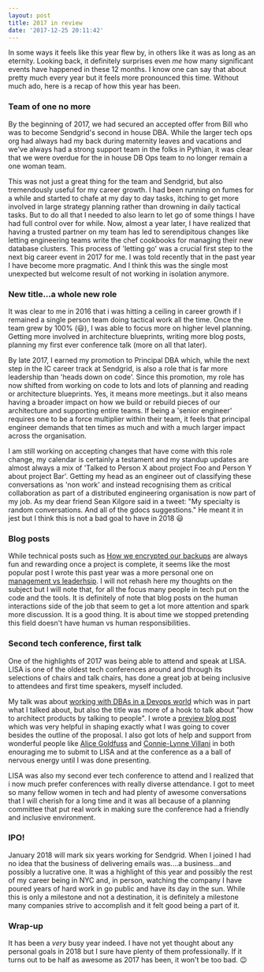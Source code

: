```yaml
---
layout: post
title: 2017 in review
date: '2017-12-25 20:11:42'
---
```


In some ways it feels like this year flew by, in others like it was as long as an eternity. Looking back, it definitely surprises even _me_ how many significant events have happened in these 12 months. I know one can say that about pretty much every year but it feels more pronounced this time. Without much ado, here is a recap of how this year has been.

### Team of one no more

By the beginning of 2017, we had secured an accepted offer from Bill who was to become Sendgrid's second in house DBA. While the larger tech ops org had always had my back during maternity leaves and vacations and we've always had a strong support team in the folks in Pythian, it was clear that we were overdue for the in house DB Ops team to no longer remain a one woman team.

This was not just a great thing for the team and Sendgrid, but also tremendously useful for my career growth. I had been running on fumes for a while and started to chafe at my day to day tasks, itching to get more involved in large strategy planning rather than drowning in daily tactical tasks. But to do all that I needed to also learn to let go of some things I have had full control over for while. Now, almost a year later, I have realized that having a trusted partner on my team has led to serendipitous changes like letting engineering teams write the chef cookbooks for managing their new database clusters. This process of 'letting go' was a crucial first step to the next big career event in 2017 for me. I was told recently that in the past year I have become more pragmatic. And I think this was the single most unexpected but welcome result of not working in isolation anymore. 

### New title...a whole new role

It was clear to me in 2016 that i was hitting a ceiling in career growth if I remained a single person team doing tactical work all the time. Once the team grew by 100% (😃), I was able to focus more on higher level planning. Getting more involved in architecture blueprints, writing more blog posts, planning my first ever conference talk (more on all that later). 

By late 2017, I earned my promotion to Principal DBA which, while the next step in the IC career track at Sendgrid, is also a role that is far more leadership than 'heads down on code'. Since this promotion, my role has now shifted from working on code to lots and lots of planning and reading or architecture blueprints. Yes, it means more meetings..but it also means having a broader impact on how we build or rebuild pieces of our architecture and supporting entire teams. If being a 'senior engineer' requires one to be a force multiplier within their team, it feels that principal engineer demands that ten times as much and with a much larger impact across the organisation. 

I am still working on accepting changes that have come with this role change, my calendar is certainly a testament and my standup updates are almost always a mix of 'Talked to Person X about project Foo and Person Y about project Bar'. Getting my head as an engineer out of classifying these conversations as 'non work' and instead recognising them as critical collaboration as part of a distributed engineering organisation is now part of my job. As my dear friend Sean Kilgore said in a  tweet:  "My specialty is random conversations. And all of the gdocs suggestions." He meant it in jest but I think this is not a bad goal to have in 2018 😃

### Blog posts

While technical posts such as [How we encrypted our backups](https://sendgrid.com/blog/encrypting-our-backups-making-it-to-that-finish-line/) are always fun and rewarding once a project is complete, it seems like the most popular post I wrote this past year was a more personal one on [management vs leaderhsip](https://dbsmasher.com/2017/09/30/on-leadership-vs-management/). I will not rehash here my thoughts on the subject but I will note that, for all the focus many people in tech put on the code and the tools. It is definitely of note that blog posts on the human interactions side of the job that seem to get a lot more attention and spark more discussion. It is a good thing. It is about time we stopped pretending this field doesn't have human vs human responsibilities. 

### Second tech conference, first talk

One of the highlights of 2017 was being able to attend and speak at LISA. LISA is one of the oldest tech conferences around and through its selections of chairs and talk chairs, has done a great job at being inclusive to attendees and first time speakers, myself included.

My talk was about [working with DBAs in a Devops world](https://www.youtube.com/watch?v=Ym408YX2zTA) which was in part what I talked about, but also the title was more of a hook to talk about "how to architect products by talking to people". I wrote a [preview blog post](https://opensource.com/article/17/10/working-dbas-devops-world) which was very helpful in shaping exactly what I was going to cover besides the outline of the proposal. I also got lots of help and support from wonderful people like [Alice Goldfuss](http://blog.alicegoldfuss.com) and [Connie-Lynne Villani](https://twitter.com/clynnexx) in both enouraging me to submit to LISA and at the conference as a a ball of nervous energy until I was done presenting. 

LISA was also my second ever tech conference to attend and I realized that i now much prefer conferences with really diverse attendance. I got to meet so many fellow women in tech and had plenty of awesome conversations that I will cherish for a long time and it was all because of a planning committee that put real work in making sure the conference had a friendly and inclusive environment.

### IPO!

January 2018 will mark six years working for Sendgrid. When I joined I had no idea that the business of delivering emails was....a business...and possibly a lucrative one. It was a highlight of this year and possibly the rest of my career being in NYC and, in person, watching the company I have poured years of hard work in go public and have its day in the sun. While this is only a milestone and not a destination, it is definitely a milestone many companies strive to accomplish and it felt good being a part of it. 

### Wrap-up

It has been a *very* busy year indeed. I have not yet thought about any personal goals in 2018 but I sure have plenty of them professionally. If it turns out to be half as awesome as 2017 has been, it won't be too bad. 😉